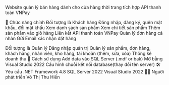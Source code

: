 Website quản lý bán hàng dành cho cửa hàng thời trang tích hợp API thanh toán VNPay

🧩 Chức năng chính
Đối tượng là Khách hàng
Đăng nhập, đăng ký, quên mật khẩu, đổi mật khẩu
Xem danh sách sản phẩm
Xem chi tiết sản phẩm
Thêm sản phẩm vào giỏ hàng
Liên kết API thanh toán VNPay
Quản lý đơn hàng cá nhân
Gửi Email xác nhận đặt hàng

Đối tượng là Quản lý
Đăng nhập quản trị
Quản lý sản phẩm, đơn hàng, khách hàng, nhân viên, kho hàng, tài khoản (thêm, sửa, xóa)
Thống kê doanh thu
🚀 Cách sử dụng
Add data vào SQL Server (.mdf or bak)
Mở bằng Visual Studio 2022
Cấu hình chuỗi kết nối database(thay đổi tên server)
🛠 Yêu cầu
.NET Framework 4.8
SQL Server 2022
Visual Studio 2022
👨‍💻 Người phát triển
Võ Thị Thu Hiền